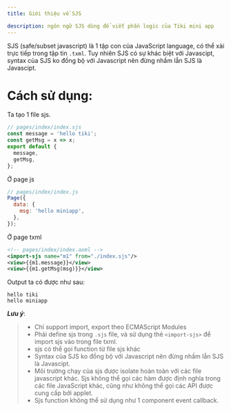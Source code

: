 ```yaml
---
title: Giới thiệu về SJS

description: ngôn ngữ SJS dùng để viết phần logic của Tiki mini app
---
```


SJS (safe/subset javascript) là 1 tập con của JavaScript language, có thể xài trực tiếp trong tập tin `.txml`. Tuy nhiên SJS có sự khác biệt với Javascipt, syntax của SJS ko đồng bộ với Javascript nên đừng nhầm lẫn SJS là Javascipt.

# Cách sử dụng:

Ta tạo 1 file sjs.

```js 
// pages/index/index.sjs
const message = 'hello tiki';
const getMsg = x => x;
export default {
  message,
  getMsg,
};
```

Ở page js
```js
// pages/index/index.js
Page({
  data: {
    msg: 'hello miniapp',
  },
});
```

Ở page txml

```xml
<!-- pages/index/index.axml -->
<import-sjs name="m1" from="./index.sjs"/>
<view>{{m1.message}}</view>
<view>{{m1.getMsg(msg)}}</view>
```

Output ta có được như sau:

```
hello tiki
hello miniapp
```

***Lưu ý***:

> - Chỉ support import, export theo ECMAScript Modules
> - Phải define sjs trong `.sjs` file, và sử dụng thẻ `<import-sjs>` để import sjs vào trong file txml.
> - sjs có thể gọi function từ file sjs khác
> - Syntax của SJS ko đồng bộ với Javascript nên đừng nhầm lẫn SJS là Javascipt.
> - Môi trường chạy của sjs được isolate hoàn toàn với các file javascript khác. Sjs không thể gọi các hàm được định nghĩa trong các file JavaScript khác, cũng như không thể gọi các API được cung cấp bởi applet.
> - Sjs function không thể sử dụng như 1 component event callback.
